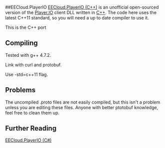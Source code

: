 ##EECloud.PlayerIO
[EECloud.PlayerIO (C++)](http://github.com/UbunTom/EECloud.PlayerIO) is an unofficial open-sourced version of the [Player.IO](http://playerio.com/) client DLL written in [C++](http://en.wikipedia.org/wiki/C++). The code here uses the latest C++11 standard, so you will need a up to date compiler to use it.

This is the C++ port

Compiling
---------

Tested with g++ 4.7.2.

Link with curl and protobuf.

Use -std=c++11 flag.

Problems
--------
The uncompiled .proto files are not easily compiled, but this isn't a problem unless you are editing these files. Anyone with better ptotobuf knowledge, feel free to clean them up.



Further Reading
---------------
[EECloud.PlayerIO (C#)](http://github.com/Yonom/EECloud.PlayerIO)
